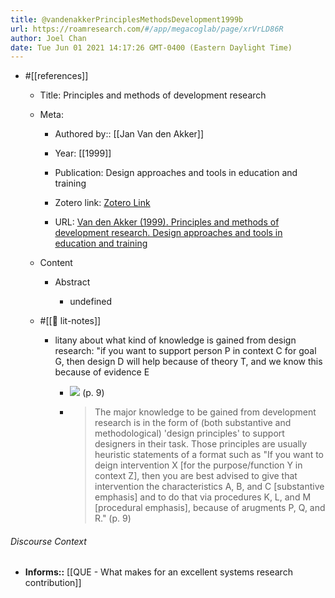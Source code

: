 ```yaml
---
title: @vandenakkerPrinciplesMethodsDevelopment1999b
url: https://roamresearch.com/#/app/megacoglab/page/xrVrLD86R
author: Joel Chan
date: Tue Jun 01 2021 14:17:26 GMT-0400 (Eastern Daylight Time)
---
```


- #[[references]]

    - Title: Principles and methods of development research

    - Meta:

        - Authored by:: [[Jan Van den Akker]]

        - Year: [[1999]]

        - Publication: Design approaches and tools in education and training

        - Zotero link: [Zotero Link](zotero://select/items/7_2DVJSJE7)

        - URL: [Van den Akker (1999). Principles and methods of development research. Design approaches and tools in education and training](undefined)

    - Content

        - Abstract

            - undefined

    - #[[📝 lit-notes]]

        - litany about what kind of knowledge is gained from design research: "if you want to support person P in context C for goal G, then design D will help because of theory T, and we know this because of evidence E

            - ![](https://firebasestorage.googleapis.com/v0/b/firescript-577a2.appspot.com/o/imgs%2Fapp%2Fmegacoglab%2FMFcyQA8qaN.png?alt=media&token=0ce43418-8907-4091-aad6-8aa4bdd1bece) (p. 9)

            - > The major knowledge to be gained from development research is in the form of (both substantive and methodological) 'design principles' to support designers in their task. Those principles are usually heuristic statements of a format such as "If you want to deign intervention X \[for the purpose/function Y in context Z\], then you are best advised to give that intervention the characteristics A, B, and C \[substantive emphasis\] and to do that via procedures K, L, and M \[procedural emphasis\], because of arugments P, Q, and R." (p. 9)

###### Discourse Context

- **Informs::** [[QUE - What makes for an excellent systems research contribution]]
